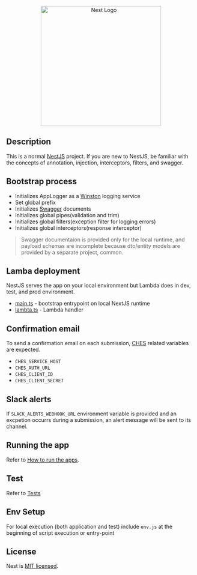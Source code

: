 <p align="center">
  <a href="http://nestjs.com/" target="blank"><img src="https://nestjs.com/img/logo_text.svg" width="320" alt="Nest Logo" /></a>
</p>

## Description

This is a normal [NestJS](https://docs.nestjs.com/) project. If you are new to NestJS, be familiar with the concepts of annotation, injection, interceptors, filters, and swagger.

## Bootstrap process

- Initializes AppLogger as a [Winston](https://www.npmjs.com/package/nest-winston) logging service
- Set global prefix
- Initializes [Swagger](https://docs.nestjs.com/openapi/introduction) documents
- Initializes global pipes(validation and trim)
- Initializes global filters(exception filter for logging errors)
- Initializes global interceptors(response interceptor)

> Swagger documentaion is provided only for the local runtime, and payload schemas are incomplete because dto/entity models are provided by a separate project, common.

## Lamba deployment

NestJS serves the app on your local environment but Lambda does in dev, test, and prod environment.

- [main.ts](apps/api/main.ts) - bootstrap entrypoint on local NextJS runtime
- [lambta.ts](apps/api/lambda.ts) - Lambda handler

## Confirmation email

To send a confirmation email on each submission, [CHES](https://digital.gov.bc.ca/common-components/common-hosted-email-service) related variables are expected.

- `CHES_SERVICE_HOST`
- `CHES_AUTH_URL`
- `CHES_CLIENT_ID`
- `CHES_CLIENT_SECRET`

## Slack alerts

If `SLACK_ALERTS_WEBHOOK_URL` environment variable is provided and an excpetion occurrs during a submission, an alert message will be sent to its channel.

## Running the app

Refer to [How to run the apps](../../README.md#how-to-run-the-apps).

## Test

Refer to [Tests](../../README.md#tests)

## Env Setup

For local execution (both application and test) include `env.js` at the beginning of script execution or entry-point

## License

Nest is [MIT licensed](LICENSE).
